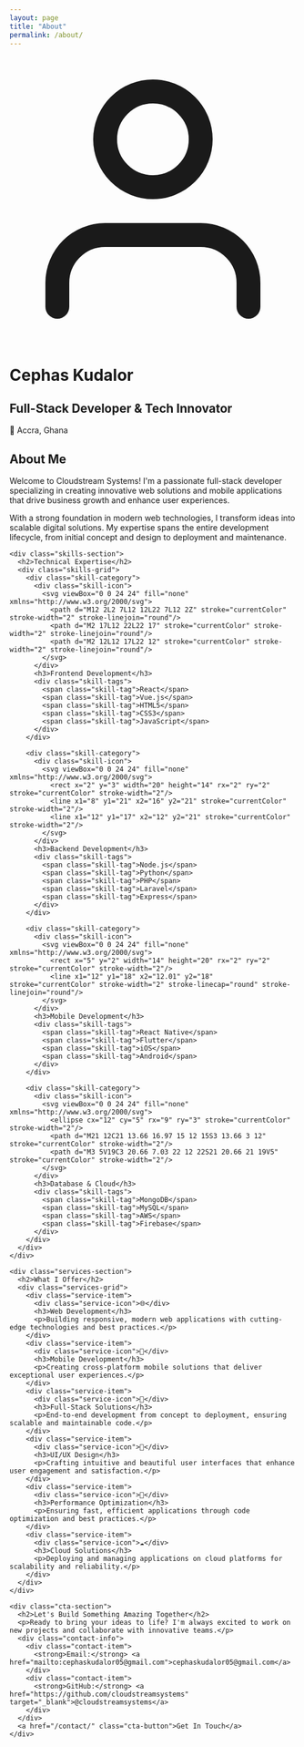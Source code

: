 ```yaml
---
layout: page
title: "About"
permalink: /about/
---
```


<div class="about-page">
  <div class="about-hero">
    <div class="about-hero-content">
      <div class="profile-section">
        <div class="profile-image">
          <div class="image-placeholder">
            <svg viewBox="0 0 24 24" fill="none" xmlns="http://www.w3.org/2000/svg">
              <path d="M20 21V19C20 17.9391 19.5786 16.9217 18.8284 16.1716C18.0783 15.4214 17.0609 15 16 15H8C6.93913 15 5.92172 15.4214 5.17157 16.1716C4.42143 16.9217 4 17.9391 4 19V21" stroke="currentColor" stroke-width="2" stroke-linecap="round" stroke-linejoin="round"/>
              <circle cx="12" cy="7" r="4" stroke="currentColor" stroke-width="2" stroke-linecap="round" stroke-linejoin="round"/>
            </svg>
          </div>
        </div>
        <div class="profile-info">
          <h1>Cephas Kudalor</h1>
          <h2>Full-Stack Developer & Tech Innovator</h2>
          <p class="location">📍 Accra, Ghana</p>
        </div>
      </div>
    </div>
  </div>

  <div class="about-content">
    <div class="about-section">
      <h2>About Me</h2>
      <p>Welcome to Cloudstream Systems! I'm a passionate full-stack developer specializing in creating innovative web solutions and mobile applications that drive business growth and enhance user experiences.</p>
      <p>With a strong foundation in modern web technologies, I transform ideas into scalable digital solutions. My expertise spans the entire development lifecycle, from initial concept and design to deployment and maintenance.</p>
    </div>

    <div class="skills-section">
      <h2>Technical Expertise</h2>
      <div class="skills-grid">
        <div class="skill-category">
          <div class="skill-icon">
            <svg viewBox="0 0 24 24" fill="none" xmlns="http://www.w3.org/2000/svg">
              <path d="M12 2L2 7L12 12L22 7L12 2Z" stroke="currentColor" stroke-width="2" stroke-linejoin="round"/>
              <path d="M2 17L12 22L22 17" stroke="currentColor" stroke-width="2" stroke-linejoin="round"/>
              <path d="M2 12L12 17L22 12" stroke="currentColor" stroke-width="2" stroke-linejoin="round"/>
            </svg>
          </div>
          <h3>Frontend Development</h3>
          <div class="skill-tags">
            <span class="skill-tag">React</span>
            <span class="skill-tag">Vue.js</span>
            <span class="skill-tag">HTML5</span>
            <span class="skill-tag">CSS3</span>
            <span class="skill-tag">JavaScript</span>
          </div>
        </div>

        <div class="skill-category">
          <div class="skill-icon">
            <svg viewBox="0 0 24 24" fill="none" xmlns="http://www.w3.org/2000/svg">
              <rect x="2" y="3" width="20" height="14" rx="2" ry="2" stroke="currentColor" stroke-width="2"/>
              <line x1="8" y1="21" x2="16" y2="21" stroke="currentColor" stroke-width="2"/>
              <line x1="12" y1="17" x2="12" y2="21" stroke="currentColor" stroke-width="2"/>
            </svg>
          </div>
          <h3>Backend Development</h3>
          <div class="skill-tags">
            <span class="skill-tag">Node.js</span>
            <span class="skill-tag">Python</span>
            <span class="skill-tag">PHP</span>
            <span class="skill-tag">Laravel</span>
            <span class="skill-tag">Express</span>
          </div>
        </div>

        <div class="skill-category">
          <div class="skill-icon">
            <svg viewBox="0 0 24 24" fill="none" xmlns="http://www.w3.org/2000/svg">
              <rect x="5" y="2" width="14" height="20" rx="2" ry="2" stroke="currentColor" stroke-width="2"/>
              <line x1="12" y1="18" x2="12.01" y2="18" stroke="currentColor" stroke-width="2" stroke-linecap="round" stroke-linejoin="round"/>
            </svg>
          </div>
          <h3>Mobile Development</h3>
          <div class="skill-tags">
            <span class="skill-tag">React Native</span>
            <span class="skill-tag">Flutter</span>
            <span class="skill-tag">iOS</span>
            <span class="skill-tag">Android</span>
          </div>
        </div>

        <div class="skill-category">
          <div class="skill-icon">
            <svg viewBox="0 0 24 24" fill="none" xmlns="http://www.w3.org/2000/svg">
              <ellipse cx="12" cy="5" rx="9" ry="3" stroke="currentColor" stroke-width="2"/>
              <path d="M21 12C21 13.66 16.97 15 12 15S3 13.66 3 12" stroke="currentColor" stroke-width="2"/>
              <path d="M3 5V19C3 20.66 7.03 22 12 22S21 20.66 21 19V5" stroke="currentColor" stroke-width="2"/>
            </svg>
          </div>
          <h3>Database & Cloud</h3>
          <div class="skill-tags">
            <span class="skill-tag">MongoDB</span>
            <span class="skill-tag">MySQL</span>
            <span class="skill-tag">AWS</span>
            <span class="skill-tag">Firebase</span>
          </div>
        </div>
      </div>
    </div>

    <div class="services-section">
      <h2>What I Offer</h2>
      <div class="services-grid">
        <div class="service-item">
          <div class="service-icon">🌐</div>
          <h3>Web Development</h3>
          <p>Building responsive, modern web applications with cutting-edge technologies and best practices.</p>
        </div>
        <div class="service-item">
          <div class="service-icon">📱</div>
          <h3>Mobile Development</h3>
          <p>Creating cross-platform mobile solutions that deliver exceptional user experiences.</p>
        </div>
        <div class="service-item">
          <div class="service-icon">🔧</div>
          <h3>Full-Stack Solutions</h3>
          <p>End-to-end development from concept to deployment, ensuring scalable and maintainable code.</p>
        </div>
        <div class="service-item">
          <div class="service-icon">🎨</div>
          <h3>UI/UX Design</h3>
          <p>Crafting intuitive and beautiful user interfaces that enhance user engagement and satisfaction.</p>
        </div>
        <div class="service-item">
          <div class="service-icon">🚀</div>
          <h3>Performance Optimization</h3>
          <p>Ensuring fast, efficient applications through code optimization and best practices.</p>
        </div>
        <div class="service-item">
          <div class="service-icon">☁️</div>
          <h3>Cloud Solutions</h3>
          <p>Deploying and managing applications on cloud platforms for scalability and reliability.</p>
        </div>
      </div>
    </div>

    <div class="cta-section">
      <h2>Let's Build Something Amazing Together</h2>
      <p>Ready to bring your ideas to life? I'm always excited to work on new projects and collaborate with innovative teams.</p>
      <div class="contact-info">
        <div class="contact-item">
          <strong>Email:</strong> <a href="mailto:cephaskudalor05@gmail.com">cephaskudalor05@gmail.com</a>
        </div>
        <div class="contact-item">
          <strong>GitHub:</strong> <a href="https://github.com/cloudstreamsystems" target="_blank">@cloudstreamsystems</a>
        </div>
      </div>
      <a href="/contact/" class="cta-button">Get In Touch</a>
    </div>
  </div>
</div>